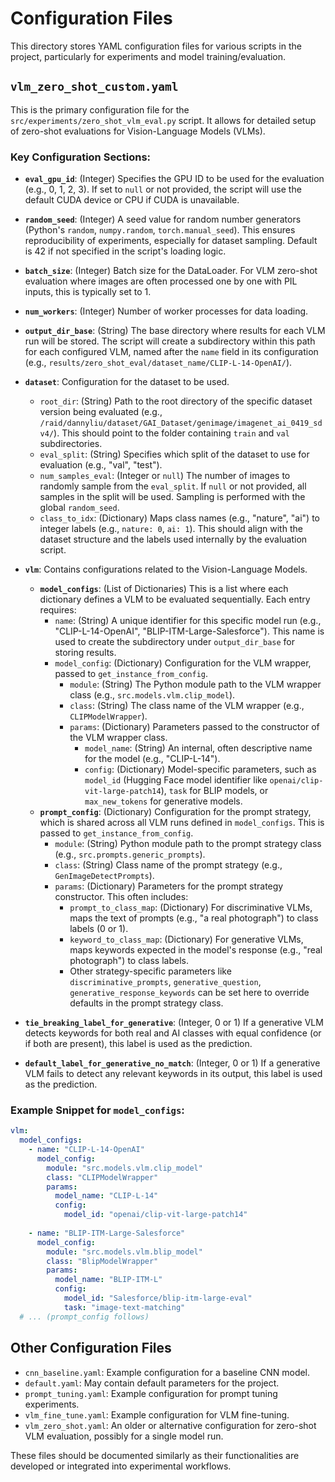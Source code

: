 # Configuration Files

This directory stores YAML configuration files for various scripts in the project, particularly for experiments and model training/evaluation.

## `vlm_zero_shot_custom.yaml`

This is the primary configuration file for the `src/experiments/zero_shot_vlm_eval.py` script. It allows for detailed setup of zero-shot evaluations for Vision-Language Models (VLMs).

### Key Configuration Sections:

-   **`eval_gpu_id`**: (Integer) Specifies the GPU ID to be used for the evaluation (e.g., 0, 1, 2, 3). If set to `null` or not provided, the script will use the default CUDA device or CPU if CUDA is unavailable.
-   **`random_seed`**: (Integer) A seed value for random number generators (Python's `random`, `numpy.random`, `torch.manual_seed`). This ensures reproducibility of experiments, especially for dataset sampling. Default is 42 if not specified in the script's loading logic.
-   **`batch_size`**: (Integer) Batch size for the DataLoader. For VLM zero-shot evaluation where images are often processed one by one with PIL inputs, this is typically set to 1.
-   **`num_workers`**: (Integer) Number of worker processes for data loading.
-   **`output_dir_base`**: (String) The base directory where results for each VLM run will be stored. The script will create a subdirectory within this path for each configured VLM, named after the `name` field in its configuration (e.g., `results/zero_shot_eval/dataset_name/CLIP-L-14-OpenAI/`).

-   **`dataset`**: Configuration for the dataset to be used.
    -   `root_dir`: (String) Path to the root directory of the specific dataset version being evaluated (e.g., `/raid/dannyliu/dataset/GAI_Dataset/genimage/imagenet_ai_0419_sdv4/`). This should point to the folder containing `train` and `val` subdirectories.
    -   `eval_split`: (String) Specifies which split of the dataset to use for evaluation (e.g., "val", "test").
    -   `num_samples_eval`: (Integer or `null`) The number of images to randomly sample from the `eval_split`. If `null` or not provided, all samples in the split will be used. Sampling is performed with the global `random_seed`.
    -   `class_to_idx`: (Dictionary) Maps class names (e.g., "nature", "ai") to integer labels (e.g., `nature: 0`, `ai: 1`). This should align with the dataset structure and the labels used internally by the evaluation script.

-   **`vlm`**: Contains configurations related to the Vision-Language Models.
    -   **`model_configs`**: (List of Dictionaries) This is a list where each dictionary defines a VLM to be evaluated sequentially. Each entry requires:
        -   `name`: (String) A unique identifier for this specific model run (e.g., "CLIP-L-14-OpenAI", "BLIP-ITM-Large-Salesforce"). This name is used to create the subdirectory under `output_dir_base` for storing results.
        -   `model_config`: (Dictionary) Configuration for the VLM wrapper, passed to `get_instance_from_config`.
            -   `module`: (String) The Python module path to the VLM wrapper class (e.g., `src.models.vlm.clip_model`).
            -   `class`: (String) The class name of the VLM wrapper (e.g., `CLIPModelWrapper`).
            -   `params`: (Dictionary) Parameters passed to the constructor of the VLM wrapper class.
                -   `model_name`: (String) An internal, often descriptive name for the model (e.g., "CLIP-L-14").
                -   `config`: (Dictionary) Model-specific parameters, such as `model_id` (Hugging Face model identifier like `openai/clip-vit-large-patch14`), `task` for BLIP models, or `max_new_tokens` for generative models.
    -   **`prompt_config`**: (Dictionary) Configuration for the prompt strategy, which is shared across all VLM runs defined in `model_configs`. This is passed to `get_instance_from_config`.
        -   `module`: (String) Python module path to the prompt strategy class (e.g., `src.prompts.generic_prompts`).
        -   `class`: (String) Class name of the prompt strategy (e.g., `GenImageDetectPrompts`).
        -   `params`: (Dictionary) Parameters for the prompt strategy constructor. This often includes:
            -   `prompt_to_class_map`: (Dictionary) For discriminative VLMs, maps the text of prompts (e.g., "a real photograph") to class labels (0 or 1).
            -   `keyword_to_class_map`: (Dictionary) For generative VLMs, maps keywords expected in the model's response (e.g., "real photograph") to class labels.
            -   Other strategy-specific parameters like `discriminative_prompts`, `generative_question`, `generative_response_keywords` can be set here to override defaults in the prompt strategy class.

-   **`tie_breaking_label_for_generative`**: (Integer, 0 or 1) If a generative VLM detects keywords for both real and AI classes with equal confidence (or if both are present), this label is used as the prediction.
-   **`default_label_for_generative_no_match`**: (Integer, 0 or 1) If a generative VLM fails to detect any relevant keywords in its output, this label is used as the prediction.

### Example Snippet for `model_configs`:
```yaml
vlm:
  model_configs:
    - name: "CLIP-L-14-OpenAI"
      model_config:
        module: "src.models.vlm.clip_model"
        class: "CLIPModelWrapper"
        params:
          model_name: "CLIP-L-14"
          config:
            model_id: "openai/clip-vit-large-patch14"
    
    - name: "BLIP-ITM-Large-Salesforce"
      model_config:
        module: "src.models.vlm.blip_model"
        class: "BlipModelWrapper"
        params:
          model_name: "BLIP-ITM-L"
          config:
            model_id: "Salesforce/blip-itm-large-eval"
            task: "image-text-matching"
  # ... (prompt_config follows)
```

## Other Configuration Files

- `cnn_baseline.yaml`: Example configuration for a baseline CNN model.
- `default.yaml`: May contain default parameters for the project.
- `prompt_tuning.yaml`: Example configuration for prompt tuning experiments.
- `vlm_fine_tune.yaml`: Example configuration for VLM fine-tuning.
- `vlm_zero_shot.yaml`: An older or alternative configuration for zero-shot VLM evaluation, possibly for a single model run.

These files should be documented similarly as their functionalities are developed or integrated into experimental workflows. 